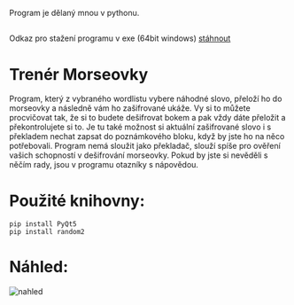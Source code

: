 Program je dělaný mnou v pythonu.

##
Odkaz pro stažení programu v exe (64bit windows) [stáhnout](https://drive.google.com/drive/folders/1nxcTr8DqvpAhoYKTqkKWsOiNOZNd4q4z?usp=sharing)
##

# Trenér Morseovky

Program, který z vybraného wordlistu vybere náhodné slovo, přeloží ho do morseovky a následně vám ho zašifrované ukáže. Vy si to můžete procvičovat tak, že si to budete dešifrovat bokem a pak vždy dáte přeložit a překontrolujete si to. Je tu také možnost si aktuální zašifrované slovo i s překladem nechat zapsat do poznámkového bloku, když by jste ho na něco potřebovali. Program nemá sloužit jako překladač, slouží spíše pro ověření vašich schopností v dešifrování morseovky. Pokud by jste si nevěděli s něčím rady, jsou v programu otazníky s nápovědou.

# Použité knihovny:
```
pip install PyQt5
pip install random2
```

# Náhled:

![nahled](https://user-images.githubusercontent.com/82058894/143673281-756ec913-583f-4cc7-a644-2c2553a1cc96.png)

